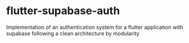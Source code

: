# flutter-supabase-auth
Implementation of an authentication system for a flutter application with supabase following a clean architecture by modularity
